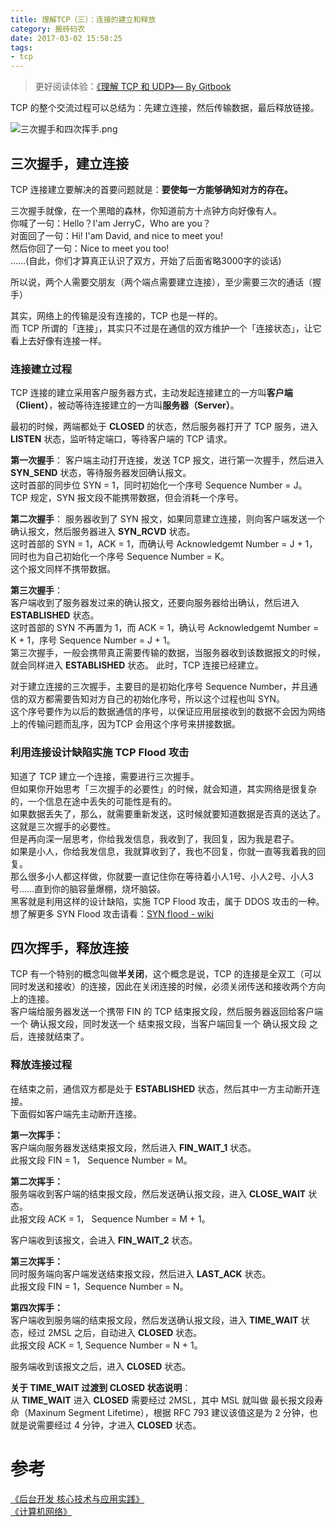 ```yaml
---
title: 理解TCP（三）：连接的建立和释放
category: 搬砖码农
date: 2017-03-02 15:58:25
tags: 
- tcp
---
```



> 更好阅读体验：[《理解 TCP 和 UDP》— By Gitbook](https://jerryc8080.gitbooks.io/understand-tcp-and-udp/)    

TCP 的整个交流过程可以总结为：先建立连接，然后传输数据，最后释放链接。    

![三次握手和四次挥手.png](https://bluesun-1252625244.cos.ap-guangzhou.myqcloud.com/post/understand-tcp-udp/08EAF7F3E7FFCEF3E781385BF62BA2BC.png)

## 三次握手，建立连接
TCP 连接建立要解决的首要问题就是：**要使每一方能够确知对方的存在。**    

三次握手就像，在一个黑暗的森林，你知道前方十点钟方向好像有人。    
你喊了一句：Hello？I'am JerryC，Who are you？    
对面回了一句：Hi! I'am David, and nice to meet you!    
然后你回了一句：Nice to meet you too!    
......(自此，你们才算真正认识了双方，开始了后面省略3000字的谈话)    

所以说，两个人需要交朋友（两个端点需要建立连接），至少需要三次的通话（握手）    

其实，网络上的传输是没有连接的，TCP 也是一样的。    
而 TCP 所谓的「连接」，其实只不过是在通信的双方维护一个「连接状态」，让它看上去好像有连接一样。    

### 连接建立过程
TCP 连接的建立采用客户服务器方式，主动发起连接建立的一方叫**客户端（Client）**，被动等待连接建立的一方叫**服务器（Server）**。    

最初的时候，两端都处于 **CLOSED** 的状态，然后服务器打开了 TCP 服务，进入 **LISTEN** 状态，监听特定端口，等待客户端的 TCP 请求。    

**第一次握手**：
客户端主动打开连接，发送 TCP 报文，进行第一次握手，然后进入 **SYN_SEND** 状态，等待服务器发回确认报文。    
这时首部的同步位 SYN = 1，同时初始化一个序号 Sequence Number = J。    
TCP 规定，SYN 报文段不能携带数据，但会消耗一个序号。    

**第二次握手**：
服务器收到了 SYN 报文，如果同意建立连接，则向客户端发送一个确认报文，然后服务器进入 **SYN_RCVD** 状态。    
这时首部的 SYN = 1，ACK = 1，而确认号 Acknowledgemt Number = J + 1，同时也为自己初始化一个序号 Sequence Number = K。    
这个报文同样不携带数据。    

**第三次握手**：    
客户端收到了服务器发过来的确认报文，还要向服务器给出确认，然后进入 **ESTABLISHED** 状态。    
这时首部的 SYN 不再置为 1，而 ACK = 1，确认号 Acknowledgemt Number = K + 1，序号 Sequence Number = J + 1。    
第三次握手，一般会携带真正需要传输的数据，当服务器收到该数据报文的时候，就会同样进入 **ESTABLISHED** 状态。
此时，TCP 连接已经建立。    

对于建立连接的三次握手，主要目的是初始化序号 Sequence Number，并且通信的双方都需要告知对方自己的初始化序号，所以这个过程也叫 SYN。    
这个序号要作为以后的数据通信的序号，以保证应用层接收到的数据不会因为网络上的传输问题而乱序，因为TCP 会用这个序号来拼接数据。    

### 利用连接设计缺陷实施 TCP Flood 攻击
知道了 TCP 建立一个连接，需要进行三次握手。    
但如果你开始思考「三次握手的必要性」的时候，就会知道，其实网络是很复杂的，一个信息在途中丢失的可能性是有的。    
如果数据丢失了，那么，就需要重新发送，这时候就要知道数据是否真的送达了。    
这就是三次握手的必要性。    
但是再向深一层思考，你给我发信息，我收到了，我回复，因为我是君子。    
如果是小人，你给我发信息，我就算收到了，我也不回复，你就一直等我着我的回复。    
那么很多小人都这样做，你就要一直记住你在等待着小人1号、小人2号、小人3号......直到你的脑容量爆棚，烧坏脑袋。    
黑客就是利用这样的设计缺陷，实施 TCP Flood 攻击，属于 DDOS 攻击的一种。   
想了解更多 SYN Flood 攻击请看：[SYN flood - wiki](https://www.wikiwand.com/en/SYN_flood) 

## 四次挥手，释放连接

TCP 有一个特别的概念叫做**半关闭**，这个概念是说，TCP 的连接是全双工（可以同时发送和接收）的连接，因此在关闭连接的时候，必须关闭传送和接收两个方向上的连接。    
客户端给服务器发送一个携带 FIN 的 TCP 结束报文段，然后服务器返回给客户端一个 确认报文段，同时发送一个 结束报文段，当客户端回复一个 确认报文段 之后，连接就结束了。    

### 释放连接过程

在结束之前，通信双方都是处于 **ESTABLISHED** 状态，然后其中一方主动断开连接。    
下面假如客户端先主动断开连接。    

**第一次挥手：**     
客户端向服务器发送结束报文段，然后进入 **FIN_WAIT_1** 状态。    
此报文段 FIN = 1， Sequence Number = M。    

**第二次挥手：**     
服务端收到客户端的结束报文段，然后发送确认报文段，进入 **CLOSE_WAIT** 状态。    
此报文段 ACK = 1， Sequence Number = M + 1。    

客户端收到该报文，会进入 **FIN_WAIT_2** 状态。    

**第三次挥手：**     
同时服务端向客户端发送结束报文段，然后进入 **LAST_ACK** 状态。    
此报文段 FIN = 1，Sequence Number = N。    

**第四次挥手：**    
客户端收到服务端的结束报文段，然后发送确认报文段，进入 **TIME_WAIT** 状态，经过 2MSL 之后，自动进入 **CLOSED** 状态。    
此报文段 ACK = 1, Sequence Number = N + 1。    

服务端收到该报文之后，进入 **CLOSED** 状态。    

**关于 TIME_WAIT 过渡到 CLOSED 状态说明**：    
从 **TIME_WAIT** 进入 **CLOSED** 需要经过 2MSL，其中 MSL 就叫做 最长报文段寿命（Maxinum Segment Lifetime），根据 RFC 793 建议该值这是为 2 分钟，也就是说需要经过 4 分钟，才进入 **CLOSED** 状态。    

# 参考
[《后台开发 核心技术与应用实践》](https://book.douban.com/subject/26850616/)    
[《计算机网络》](https://book.douban.com/subject/2970300/)